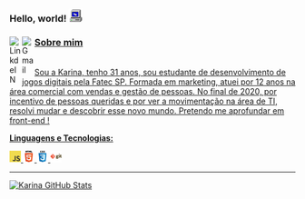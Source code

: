 ### Hello, world! <img src="https://github.com/TheDudeThatCode/TheDudeThatCode/blob/master/Assets/PC.gif" width="25px">
<a target="_blank" href="https://www.linkedin.com/in/karina-r-859339bb/">
  <img align="left" alt="LinkdeIN" width="22px" src="https://cdn.jsdelivr.net/npm/simple-icons@v3/icons/linkedin.svg" />
</a>
<a target="_blank" href="mailto: karinasrochaeng@gmail.com">
  <img align="left" alt="Gmail" width="22px" src="https://cdn.jsdelivr.net/npm/simple-icons@v3/icons/gmail.svg" />


### Sobre mim
<br/>
Sou a Karina, tenho 31 anos, sou estudante de desenvolvimento de jogos digitais pela Fatec SP.
Formada em marketing, atuei por 12 anos na área comercial com vendas e gestão de pessoas.
No final de 2020, por incentivo de pessoas queridas e por ver a movimentação na área de TI, resolvi mudar e descobrir esse novo mundo. Pretendo me aprofundar em front-end !



**Linguagens e Tecnologias:**

<code><img height="20" src="https://raw.githubusercontent.com/github/explore/80688e429a7d4ef2fca1e82350fe8e3517d3494d/topics/javascript/javascript.png"></code>
<code><img height="20" src="https://raw.githubusercontent.com/github/explore/80688e429a7d4ef2fca1e82350fe8e3517d3494d/topics/html/html.png"></code>
<code><img height="20" src="https://raw.githubusercontent.com/github/explore/80688e429a7d4ef2fca1e82350fe8e3517d3494d/topics/css/css.png"></code>
<code><img height="20" src="https://raw.githubusercontent.com/github/explore/80688e429a7d4ef2fca1e82350fe8e3517d3494d/topics/git/git.png"></code>


***

![Karina GitHub Stats](https://github-readme-stats.vercel.app/api?username=karinafukuda&show_icons=true)
